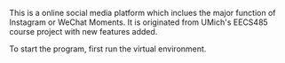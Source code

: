 This is a online social media platform which inclues the major function of Instagram or WeChat Moments. It is originated from UMich's EECS485 course project with new features added.

To start the program, first run the virtual environment.
